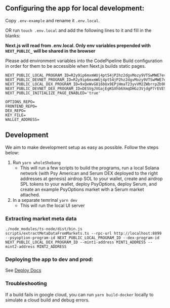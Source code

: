 ## Configuring the app for local development:

Copy `.env-example` and rename it `.env.local`.

OR run `touch .env.local` and add the following lines to it and fill in the blanks:

**Next.js will read from .env.local. Only env variables prepended with `NEXT_PUBLIC_` will be shared in the browser**

Please add environment variables into the CodePipeline Build configuration in order for them to be accessible
when Next.js builds static pages.

```
NEXT_PUBLIC_LOCAL_PROGRAM_ID=R2y9ip6mxmWUj4pt54jP2hz2dgvMozy9VTSwMWE7evs
NEXT_PUBLIC_DEVNET_PROGRAM_ID=R2y9ip6mxmWUj4pt54jP2hz2dgvMozy9VTSwMWE7evs
NEXT_PUBLIC_LOCAL_DEX_PROGRAM_ID=9xQeWvG816bUx9EPjHmaT23yvVM2ZWbrrpZb9PusVFin
NEXT_PUBLIC_DEVNET_DEX_PROGRAM_ID=DESVgJVGajEgKGXhb6XmqDHGz3VjdgP7rEVESBgxmroY
NEXT_PUBLIC_INITIALIZE_PAGE_ENABLED='true'

OPTIONS_REPO=
FRONTEND_REPO=
DEX_REPO=
KEY_FILE=
WALLET_ADDRESS=
```

## Development

We aim to make development setup as easy as possible. Follow the steps below:

1. Run `yarn wholeShebang`
   - This will run a few scripts to build the programs, run a local Solana network (with
     Psy American and Serum DEX deployed to the right addresses at genesis) airdrop SOL to
     your wallet, create and airdrop SPL tokens to your wallet, deploy PsyOptions,
     deploy Serum, and create an example PsyOptions market with a Serum market attached.
2. In a separate temrinal `yarn dev`
   - This will run the local UI server

### Extracting market meta data

```console
./node_modules/ts-node/dist/bin.js scripts/extractMetaDataFromMarkets.ts --rpc-url http://localhost:8899 --psyoption-program-id NEXT_PUBLIC_LOCAL_PROGRAM_ID --dex-program-id NEXT_PUBLIC_LOCAL_DEX_PROGRAM_ID --mint1-address MINT1_ADDRESS --mint2-address MINT2_ADDRESS
```

### Deploying the app to dev and prod:

See <a href="https://github.com/mithraiclabs/solana-options-frontend/blob/master/docs/Deploying.md">Deploy Docs</a>

### Troubleshooting

If a build fails in google cloud, you can run `yarn build-docker` locally to simulate a cloud build and debug errors.
